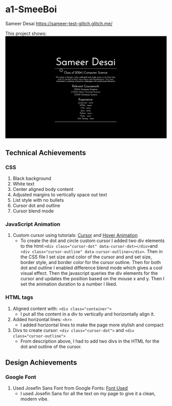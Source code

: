 # a1-SmeeBoi
Sameer Desai https://sameer-test-glitch.glitch.me/

This project shows:
![](https://github.com/SmeeBoi/a1-SmeeBoi/blob/main/cursor.gif)

## Technical Achievements

### CSS
1. Black background
2. White text
3. Center aligned body content
4. Adjusted margins to vertically space out text
5. List style with no bullets 
6. Cursor dot and outline
7. Cursor blend mode

### JavaScript Animation
1. Custom cursor using tutorials: [Cursor](https://www.youtube.com/watch?v=UMdvufdewD8) and [Hover Animation](https://www.youtube.com/watch?v=nMGVwP3ww2M)
    - To create the dot and circle custom cursor I added two div elements to the html:`<div class="cursor-dot" data-cursor-dot></div>`and `<div class="cursor-outline" data-cursor-outline></div>`. Then in the CSS file I set size and color of the cursor and and set size, border style, and border color for the cursor outline. Then for both dot and outline I enabled difference blend mode which gives a cool visual effect. Then the javascript queries the div elements for the cursor and updates the position based on the mouse x and y. Then I set the animation duration to a number I liked.

### HTML tags
1. Aligned content with: `<div class="container">` 
    - I put all the content in a div to vertically and horizontally align it.
2. Added horizontal lines: `<hr>` 
    - I added horizontal lines to make the page more stylish and compact
3. Divs to create cursor: `<div class="cursor-dot">` and `<div class="cursor-outline">` 
    - From description above, I had to add two divs in the HTML for the dot and outline of the cursor.

## Design Achievements

### Google Font
1. Used Josefin Sans Font from Google Fonts: [Font Used](https://fonts.google.com/specimen/Josefin+Sans?query=josefin+sans)
    - I used Josefin Sans for all the text on my page to give it a clean, modern vibe.



